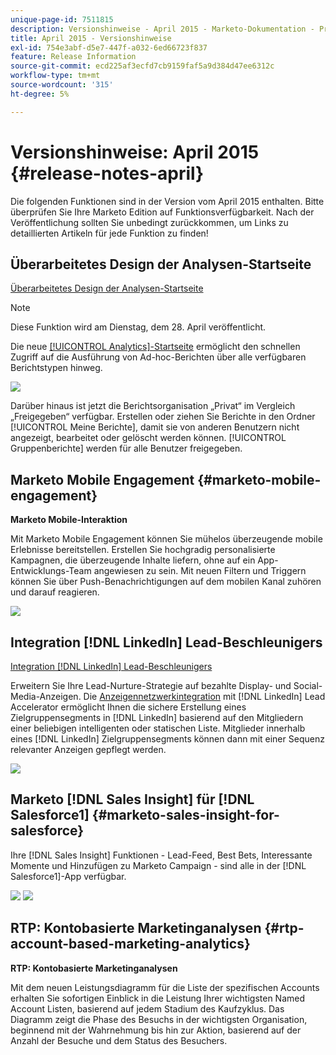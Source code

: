 ```yaml
---
unique-page-id: 7511815
description: Versionshinweise - April 2015 - Marketo-Dokumentation - Produktdokumentation
title: April 2015 - Versionshinweise
exl-id: 754e3abf-d5e7-447f-a032-6ed66723f837
feature: Release Information
source-git-commit: ecd225af3ecfd7cb9159faf5a9d384d47ee6312c
workflow-type: tm+mt
source-wordcount: '315'
ht-degree: 5%

---
```


# Versionshinweise: April 2015 {#release-notes-april}

Die folgenden Funktionen sind in der Version vom April 2015 enthalten. Bitte überprüfen Sie Ihre Marketo Edition auf Funktionsverfügbarkeit. Nach der Veröffentlichung sollten Sie unbedingt zurückkommen, um Links zu detaillierten Artikeln für jede Funktion zu finden!

## Überarbeitetes Design der Analysen-Startseite

[Überarbeitetes Design der Analysen-Startseite](/help/marketo/product-docs/reporting/basic-reporting/creating-reports/navigating-the-analytics-home-page.md)

>[!NOTE]
>
>Diese Funktion wird am Dienstag, dem 28. April veröffentlicht.

Die neue [[!UICONTROL Analytics]-Startseite](/help/marketo/product-docs/reporting/basic-reporting/creating-reports/navigating-the-analytics-home-page.md) ermöglicht den schnellen Zugriff auf die Ausführung von Ad-hoc-Berichten über alle verfügbaren Berichtstypen hinweg.

![](assets/image2015-4-20-11-3a18-3a8.png)

Darüber hinaus ist jetzt die Berichtsorganisation „Privat“ im Vergleich „Freigegeben“ verfügbar. Erstellen oder ziehen Sie Berichte in den Ordner [!UICONTROL Meine Berichte], damit sie von anderen Benutzern nicht angezeigt, bearbeitet oder gelöscht werden können. [!UICONTROL Gruppenberichte] werden für alle Benutzer freigegeben.

## Marketo Mobile Engagement {#marketo-mobile-engagement}

**Marketo Mobile-Interaktion**

Mit Marketo Mobile Engagement können Sie mühelos überzeugende mobile Erlebnisse bereitstellen. Erstellen Sie hochgradig personalisierte Kampagnen, die überzeugende Inhalte liefern, ohne auf ein App-Entwicklungs-Team angewiesen zu sein. Mit neuen Filtern und Triggern können Sie über Push-Benachrichtigungen auf dem mobilen Kanal zuhören und darauf reagieren.

![](assets/image2015-4-20-11-3a16-3a55.png)

## Integration [!DNL LinkedIn] Lead-Beschleunigers

[Integration [!DNL LinkedIn] Lead-Beschleunigers](/help/marketo/product-docs/demand-generation/social/social-functions/use-a-marketo-list-or-smart-list-as-a-linkedin-audience-segment.md)

Erweitern Sie Ihre Lead-Nurture-Strategie auf bezahlte Display- und Social-Media-Anzeigen. Die [Anzeigennetzwerkintegration](/help/marketo/product-docs/demand-generation/ad-network-integrations/add-linkedin-matched-audiences-as-a-launchpoint-service.md) mit [!DNL LinkedIn] Lead Accelerator ermöglicht Ihnen die sichere Erstellung eines Zielgruppensegments in [!DNL LinkedIn] basierend auf den Mitgliedern einer beliebigen intelligenten oder statischen Liste. Mitglieder innerhalb eines [!DNL LinkedIn] Zielgruppensegments können dann mit einer Sequenz relevanter Anzeigen gepflegt werden.

![](assets/image2015-4-20-11-3a3-3a27.png)

## Marketo [!DNL Sales Insight] für [!DNL Salesforce1] {#marketo-sales-insight-for-salesforce}

Ihre [!DNL Sales Insight] Funktionen - Lead-Feed, Best Bets, Interessante Momente und Hinzufügen zu Marketo Campaign - sind alle in der [!DNL Salesforce1]-App verfügbar.

![](assets/image2015-4-20-11-3a11-3a37.png) ![](assets/image2015-4-20-11-3a15-3a16.png)

## RTP: Kontobasierte Marketinganalysen {#rtp-account-based-marketing-analytics}

**RTP: Kontobasierte Marketinganalysen**

Mit dem neuen Leistungsdiagramm für die Liste der spezifischen Accounts erhalten Sie sofortigen Einblick in die Leistung Ihrer wichtigsten Named Account Listen, basierend auf jedem Stadium des Kaufzyklus. Das Diagramm zeigt die Phase des Besuchs in der wichtigsten Organisation, beginnend mit der Wahrnehmung bis hin zur Aktion, basierend auf der Anzahl der Besuche und dem Status des Besuchers.
